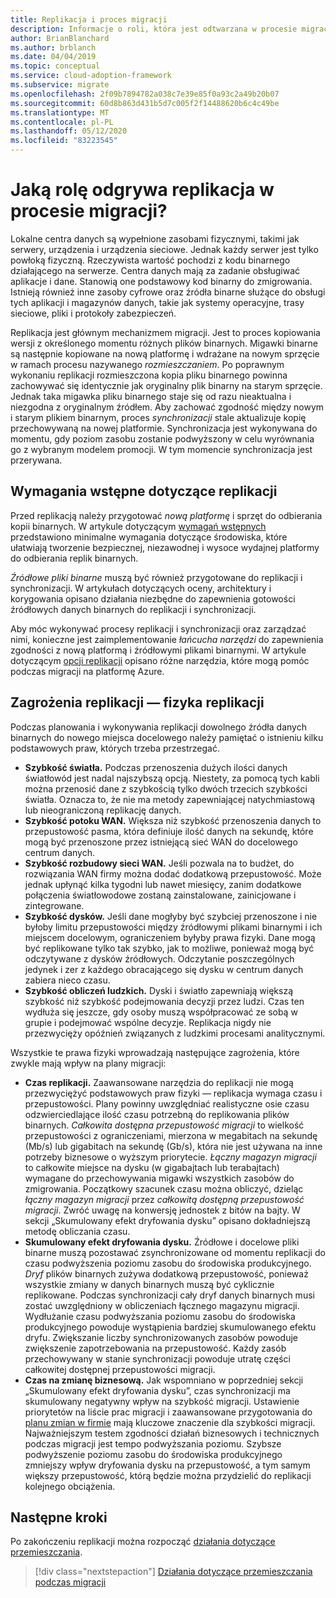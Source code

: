 ```yaml
---
title: Replikacja i proces migracji
description: Informacje o roli, która jest odtwarzana w procesie migracji, a także o tym, jak planować wymagania wstępne i ryzyka związane z replikacją.
author: BrianBlanchard
ms.author: brblanch
ms.date: 04/04/2019
ms.topic: conceptual
ms.service: cloud-adoption-framework
ms.subservice: migrate
ms.openlocfilehash: 2f09b7894782a038c7e39e85f0a93c2a49b20b07
ms.sourcegitcommit: 60d8b863d431b5d7c005f2f14488620b6c4c49be
ms.translationtype: MT
ms.contentlocale: pl-PL
ms.lasthandoff: 05/12/2020
ms.locfileid: "83223545"
---
```

<!-- markdownlint-disable MD026 -->

# <a name="what-role-does-replication-play-in-the-migration-process"></a>Jaką rolę odgrywa replikacja w procesie migracji?

Lokalne centra danych są wypełnione zasobami fizycznymi, takimi jak serwery, urządzenia i urządzenia sieciowe. Jednak każdy serwer jest tylko powłoką fizyczną. Rzeczywista wartość pochodzi z kodu binarnego działającego na serwerze. Centra danych mają za zadanie obsługiwać aplikacje i dane. Stanowią one podstawowy kod binarny do zmigrowania. Istnieją również inne zasoby cyfrowe oraz źródła binarne służące do obsługi tych aplikacji i magazynów danych, takie jak systemy operacyjne, trasy sieciowe, pliki i protokoły zabezpieczeń.

Replikacja jest głównym mechanizmem migracji. Jest to proces kopiowania wersji z określonego momentu różnych plików binarnych. Migawki binarne są następnie kopiowane na nową platformę i wdrażane na nowym sprzęcie w ramach procesu nazywanego _rozmieszczaniem_. Po poprawnym wykonaniu replikacji rozmieszczona kopia pliku binarnego powinna zachowywać się identycznie jak oryginalny plik binarny na starym sprzęcie. Jednak taka migawka pliku binarnego staje się od razu nieaktualna i niezgodna z oryginalnym źródłem. Aby zachować zgodność między nowym i starym plikiem binarnym, proces _synchronizacji_ stale aktualizuje kopię przechowywaną na nowej platformie. Synchronizacja jest wykonywana do momentu, gdy poziom zasobu zostanie podwyższony w celu wyrównania go z wybranym modelem promocji. W tym momencie synchronizacja jest przerywana.

## <a name="required-prerequisites-to-replication"></a>Wymagania wstępne dotyczące replikacji

Przed replikacją należy przygotować _nową platformę_ i sprzęt do odbierania kopii binarnych. W artykule dotyczącym [wymagań wstępnych](../prerequisites/index.md) przedstawiono minimalne wymagania dotyczące środowiska, które ułatwiają tworzenie bezpiecznej, niezawodnej i wysoce wydajnej platformy do odbierania replik binarnych.

_Źródłowe pliki binarne_ muszą być również przygotowane do replikacji i synchronizacji. W artykułach dotyczących oceny, architektury i korygowania opisano działania niezbędne do zapewnienia gotowości źródłowych danych binarnych do replikacji i synchronizacji.

Aby móc wykonywać procesy replikacji i synchronizacji oraz zarządzać nimi, konieczne jest zaimplementowanie _łańcucha narzędzi_ do zapewnienia zgodności z nową platformą i źródłowymi plikami binarnymi. W artykule dotyczącym [opcji replikacji](./replicate-options.md) opisano różne narzędzia, które mogą pomóc podczas migracji na platformę Azure.

## <a name="replication-risks---physics-of-replication"></a>Zagrożenia replikacji — fizyka replikacji

Podczas planowania i wykonywania replikacji dowolnego źródła danych binarnych do nowego miejsca docelowego należy pamiętać o istnieniu kilku podstawowych praw, których trzeba przestrzegać.

- **Szybkość światła.** Podczas przenoszenia dużych ilości danych światłowód jest nadal najszybszą opcją. Niestety, za pomocą tych kabli można przenosić dane z szybkością tylko dwóch trzecich szybkości światła. Oznacza to, że nie ma metody zapewniającej natychmiastową lub nieograniczoną replikację danych.
- **Szybkość potoku WAN.** Większa niż szybkość przenoszenia danych to przepustowość pasma, która definiuje ilość danych na sekundę, które mogą być przenoszone przez istniejącą sieć WAN do docelowego centrum danych.
- **Szybkość rozbudowy sieci WAN.** Jeśli pozwala na to budżet, do rozwiązania WAN firmy można dodać dodatkową przepustowość. Może jednak upłynąć kilka tygodni lub nawet miesięcy, zanim dodatkowe połączenia światłowodowe zostaną zainstalowane, zainicjowane i zintegrowane.
- **Szybkość dysków.** Jeśli dane mogłyby być szybciej przenoszone i nie byłoby limitu przepustowości między źródłowymi plikami binarnymi i ich miejscem docelowym, ograniczeniem byłyby prawa fizyki. Dane mogą być replikowane tylko tak szybko, jak to możliwe, ponieważ mogą być odczytywane z dysków źródłowych. Odczytanie poszczególnych jedynek i zer z każdego obracającego się dysku w centrum danych zabiera nieco czasu.
- **Szybkość obliczeń ludzkich.** Dyski i światło zapewniają większą szybkość niż szybkość podejmowania decyzji przez ludzi. Czas ten wydłuża się jeszcze, gdy osoby muszą współpracować ze sobą w grupie i podejmować wspólne decyzje. Replikacja nigdy nie przezwycięży opóźnień związanych z ludzkimi procesami analitycznymi.

Wszystkie te prawa fizyki wprowadzają następujące zagrożenia, które zwykle mają wpływ na plany migracji:

- **Czas replikacji.** Zaawansowane narzędzia do replikacji nie mogą przezwyciężyć podstawowych praw fizyki &mdash; replikacja wymaga czasu i przepustowości. Plany powinny uwzględniać realistyczne osie czasu odzwierciedlające ilość czasu potrzebną do replikowania plików binarnych. _Całkowita dostępna przepustowość migracji_ to wielkość przepustowości z ograniczeniami, mierzona w megabitach na sekundę (Mb/s) lub gigabitach na sekundę (Gb/s), która nie jest używana na inne potrzeby biznesowe o wyższym priorytecie. _Łączny magazyn migracji_ to całkowite miejsce na dysku (w gigabajtach lub terabajtach) wymagane do przechowywania migawki wszystkich zasobów do zmigrowania. Początkowy szacunek czasu można obliczyć, dzieląc _łączny magazyn migracji_ przez _całkowitą dostępną przepustowość migracji_. Zwróć uwagę na konwersję jednostek z bitów na bajty. W sekcji „Skumulowany efekt dryfowania dysku” opisano dokładniejszą metodę obliczania czasu.
- **Skumulowany efekt dryfowania dysku.** Źródłowe i docelowe pliki binarne muszą pozostawać zsynchronizowane od momentu replikacji do czasu podwyższenia poziomu zasobu do środowiska produkcyjnego. _Dryf_ plików binarnych zużywa dodatkową przepustowość, ponieważ wszystkie zmiany w danych binarnych muszą być cyklicznie replikowane. Podczas synchronizacji cały dryf danych binarnych musi zostać uwzględniony w obliczeniach łącznego magazynu migracji. Wydłużanie czasu podwyższania poziomu zasobu do środowiska produkcyjnego powoduje wystąpienia bardziej skumulowanego efektu dryfu. Zwiększanie liczby synchronizowanych zasobów powoduje zwiększenie zapotrzebowania na przepustowość. Każdy zasób przechowywany w stanie synchronizacji powoduje utratę części całkowitej dostępnej przepustowości migracji.
- **Czas na zmianę biznesową.** Jak wspomniano w poprzedniej sekcji „Skumulowany efekt dryfowania dysku”, czas synchronizacji ma skumulowany negatywny wpływ na szybkość migracji. Ustawienie priorytetów na liście prac migracji i zaawansowane przygotowania do [planu zmian w firmie](../optimize/business-change-plan.md) mają kluczowe znaczenie dla szybkości migracji. Najważniejszym testem zgodności działań biznesowych i technicznych podczas migracji jest tempo podwyższania poziomu. Szybsze podwyższenie poziomu zasobu do środowiska produkcyjnego zmniejszy wpływ dryfowania dysku na przepustowość, a tym samym większy przepustowość, którą będzie można przydzielić do replikacji kolejnego obciążenia.

## <a name="next-steps"></a>Następne kroki

Po zakończeniu replikacji można rozpocząć [działania dotyczące przemieszczania](./stage.md).

> [!div class="nextstepaction"]
> [Działania dotyczące przemieszczania podczas migracji](./stage.md)

